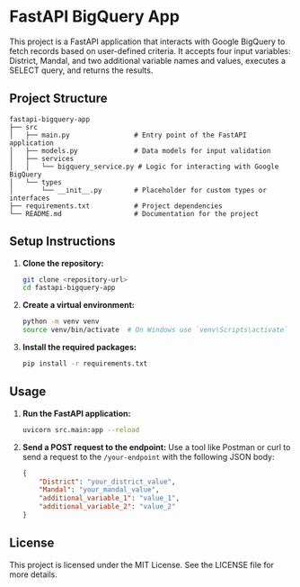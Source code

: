 # FastAPI BigQuery App

This project is a FastAPI application that interacts with Google BigQuery to fetch records based on user-defined criteria. It accepts four input variables: District, Mandal, and two additional variable names and values, executes a SELECT query, and returns the results.

## Project Structure

```
fastapi-bigquery-app
├── src
│   ├── main.py                # Entry point of the FastAPI application
│   ├── models.py              # Data models for input validation
│   ├── services
│   │   └── bigquery_service.py # Logic for interacting with Google BigQuery
│   └── types
│       └── __init__.py        # Placeholder for custom types or interfaces
├── requirements.txt           # Project dependencies
└── README.md                  # Documentation for the project
```

## Setup Instructions

1. **Clone the repository:**
   ```bash
   git clone <repository-url>
   cd fastapi-bigquery-app
   ```

2. **Create a virtual environment:**
   ```bash
   python -m venv venv
   source venv/bin/activate  # On Windows use `venv\Scripts\activate`
   ```

3. **Install the required packages:**
   ```bash
   pip install -r requirements.txt
   ```

## Usage

1. **Run the FastAPI application:**
   ```bash
   uvicorn src.main:app --reload
   ```

2. **Send a POST request to the endpoint:**
   Use a tool like Postman or curl to send a request to the `/your-endpoint` with the following JSON body:
   ```json
   {
       "District": "your_district_value",
       "Mandal": "your_mandal_value",
       "additional_variable_1": "value_1",
       "additional_variable_2": "value_2"
   }
   ```

## License

This project is licensed under the MIT License. See the LICENSE file for more details.